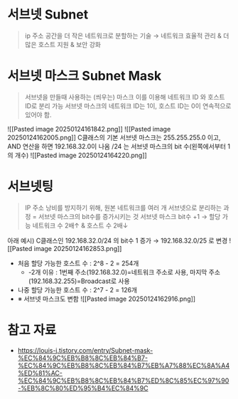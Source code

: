 # 서브넷 Subnet
> ip 주소 공간을 더 작은 네트워크로 분할하는 기술
 → 네트워크 효율적 관리 & 더 많은 호스트 지원 & 보안 강화

# 서브넷 마스크 Subnet Mask
> 서브넷을 만들때 사용하는 (씌우는) 마스크
> 이를 이용해 네트워크 ID 와 호스트 ID로 분리 가능
> 서브넷 마스크의 네트워크 ID는 1이, 호스트 ID는 0이 연속적으로 있어야 함.

![[Pasted image 20250124161842.png]]
![[Pasted image 20250124162005.png]]
C클래스의 기본 서브넷 마스크는 255.255.255.0 이고, AND 연산을 하면 192.168.32.0이 나옴
/24 는 서브넷 마스크의 bit 수(왼쪽에서부터 1의 개수)
![[Pasted image 20250124164220.png]]

# 서브넷팅
> IP 주소 낭비를 방지하기 위해, 원본 네트워크를 여러 개 서브넷으로 분리하는 과정
> = 서브넷 마스크의 bit수를 증가시키는 것
> 서브넷 마스크 bit수 +1  →  할당 가능 네트워크 수 2배↑  &  호스트 수 2배↓

아래 예시)
C클래스인 192.168.32.0/24 의 bit수 1 증가 → 192.168.32.0/25 로 변경
![[Pasted image 20250124162853.png]]
- 처음 할당 가능한 호스트 수 : 2^8 - 2 = 254개
	- -2개 이유 : 1번째 주소(192.168.32.0)=네트워크 주소로 사용, 마지막 주소(192.168.32.255)=Broadcast로 사용
- 나중 할당 가능한 호스트 수 : 2^7 - 2 = 126개
- ※ 서브넷 마스크도 변함
![[Pasted image 20250124162916.png]]



# 참고 자료
- https://louis-j.tistory.com/entry/Subnet-mask-%EC%84%9C%EB%B8%8C%EB%84%B7-%EC%84%9C%EB%B8%8C%EB%84%B7%EB%A7%88%EC%8A%A4%ED%81%AC-%EC%84%9C%EB%B8%8C%EB%84%B7%ED%8C%85%EC%97%90-%EB%8C%80%ED%95%B4%EC%84%9C
